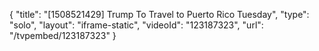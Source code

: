 {
    "title": "[1508521429] Trump To Travel to Puerto Rico Tuesday",
    "type": "solo",
    "layout": "iframe-static",
    "videoId": "123187323",
    "url": "\/tvpembed\/123187323"
}
